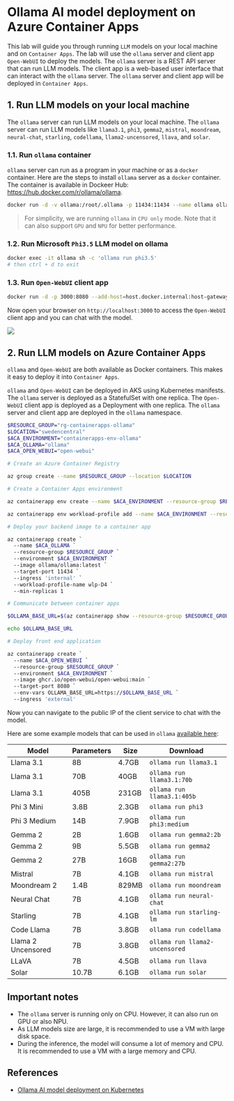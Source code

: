 # Ollama AI model deployment on Azure Container Apps

This lab will guide you through running `LLM` models on your local machine and on `Container Apps`. The lab will use the `ollama` server and client app `Open-WebUI` to deploy the models. The `ollama` server is a REST API server that can run LLM models. The client app is a web-based user interface that can interact with the `ollama` server. The `ollama` server and client app will be deployed in `Container Apps`.

## 1. Run LLM models on your local machine

The `ollama` server can run LLM models on your local machine. The `ollama` server can run LLM models like `llama3.1`, `phi3`, `gemma2`, `mistral`, `moondream`, `neural-chat`, `starling`, `codellama`, `llama2-uncensored`, `llava`, and `solar`.

### 1.1. Run `ollama` container

`ollama` server can run as a program in your machine or as a `docker` container. Here are the steps to install `ollama` server as a `docker` container. The container is available in Dockeer Hub: https://hub.docker.com/r/ollama/ollama.

```sh
docker run -d -v ollama:/root/.ollama -p 11434:11434 --name ollama ollama/ollama
```

> For simplicity, we are running `ollama` in `CPU only` mode. Note that it can also support `GPU` and `NPU` for better performance.

### 1.2. Run Microsoft `Phi3.5` LLM model on ollama

```sh
docker exec -it ollama sh -c 'ollama run phi3.5'
# then ctrl + d to exit
```

### 1.3. Run `Open-WebUI` client app

```sh
docker run -d -p 3000:8080 --add-host=host.docker.internal:host-gateway -v open-webui:/app/backend/data -e WEBUI_AUTH=False --name open-webui --restart always ghcr.io/open-webui/open-webui:main
```

Now open your browser on `http://localhost:3000` to access the `Open-WebUI` client app and you can chat with the model.

![](images/open-webui.png)

## 2. Run LLM models on Azure Container Apps

`ollama` and `Open-WebUI` are both available as Docker containers. This makes it easy to deploy it into `Container Apps`.

`ollama` and `Open-WebUI` can be deployed in AKS using Kubernetes manifests. The `ollama` server is deployed as a StatefulSet with one replica. The `Open-WebUI` client app is deployed as a Deployment with one replica. The `ollama` server and client app are deployed in the `ollama` namespace.

```sh
$RESOURCE_GROUP="rg-containerapps-ollama"
$LOCATION="swedencentral"
$ACA_ENVIRONMENT="containerapps-env-ollama"
$ACA_OLLAMA="ollama"
$ACA_OPEN_WEBUI="open-webui"

# Create an Azure Container Registry

az group create --name $RESOURCE_GROUP --location $LOCATION

# Create a Container Apps environment

az containerapp env create --name $ACA_ENVIRONMENT --resource-group $RESOURCE_GROUP --location $LOCATION

az containerapp env workload-profile add --name $ACA_ENVIRONMENT --resource-group $RESOURCE_GROUP --workload-profile-name wlp-D4 --workload-profile-type D4 --min-nodes 1 --max-nodes 2

# Deploy your backend image to a container app

az containerapp create `
  --name $ACA_OLLAMA `
  --resource-group $RESOURCE_GROUP `
  --environment $ACA_ENVIRONMENT `
  --image ollama/ollama:latest `
  --target-port 11434 `
  --ingress 'internal' `
  --workload-profile-name wlp-D4 `
  --min-replicas 1

# Communicate between container apps

$OLLAMA_BASE_URL=$(az containerapp show --resource-group $RESOURCE_GROUP --name $ACA_OLLAMA --query properties.configuration.ingress.fqdn -o tsv)

echo $OLLAMA_BASE_URL

# Deploy front end application

az containerapp create `
  --name $ACA_OPEN_WEBUI `
  --resource-group $RESOURCE_GROUP `
  --environment $ACA_ENVIRONMENT `
  --image ghcr.io/open-webui/open-webui:main `
  --target-port 8080 `
  --env-vars OLLAMA_BASE_URL=https://$OLLAMA_BASE_URL `
  --ingress 'external'
```

Now you can navigate to the public IP of the client service to chat with the model.

Here are some example models that can be used in `ollama` [available here](https://github.com/ollama/ollama/blob/main/README.md#model-library):

| Model              | Parameters | Size  | Download                       |
| ------------------ | ---------- | ----- | ------------------------------ |
| Llama 3.1          | 8B         | 4.7GB | `ollama run llama3.1`          |
| Llama 3.1          | 70B        | 40GB  | `ollama run llama3.1:70b`      |
| Llama 3.1          | 405B       | 231GB | `ollama run llama3.1:405b`     |
| Phi 3 Mini         | 3.8B       | 2.3GB | `ollama run phi3`              |
| Phi 3 Medium       | 14B        | 7.9GB | `ollama run phi3:medium`       |
| Gemma 2            | 2B         | 1.6GB | `ollama run gemma2:2b`         |
| Gemma 2            | 9B         | 5.5GB | `ollama run gemma2`            |
| Gemma 2            | 27B        | 16GB  | `ollama run gemma2:27b`        |
| Mistral            | 7B         | 4.1GB | `ollama run mistral`           |
| Moondream 2        | 1.4B       | 829MB | `ollama run moondream`         |
| Neural Chat        | 7B         | 4.1GB | `ollama run neural-chat`       |
| Starling           | 7B         | 4.1GB | `ollama run starling-lm`       |
| Code Llama         | 7B         | 3.8GB | `ollama run codellama`         |
| Llama 2 Uncensored | 7B         | 3.8GB | `ollama run llama2-uncensored` |
| LLaVA              | 7B         | 4.5GB | `ollama run llava`             |
| Solar              | 10.7B      | 6.1GB | `ollama run solar`             |

## Important notes

- The `ollama` server is running only on CPU. However, it can also run on GPU or also NPU.
- As LLM models size are large, it is recommended to use a VM with large disk space.
- During the inference, the model will consume a lot of memory and CPU. It is recommended to use a VM with a large memory and CPU.

## References

- [Ollama AI model deployment on Kubernetes](
https://github.com/open-webui/open-webui/tree/main/kubernetes/manifest/base)